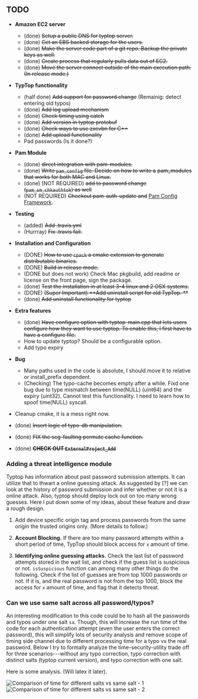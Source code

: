 TODO
- 

<!-- > TRUST no one IN THE COMPUTING WORLD, everything/everyone can fail.
 -->
* **Amazon EC2 server**
  - (done) ~~Setup a public DNS for typtop server.~~
  - (done) ~~Get an EBS backed storage for the users.~~
  - (done) ~~Make the server code part of a git repo. Backup the private keys as well.~~
  - (done) ~~Create process that regularly pulls data out of EC2.~~ 
  - (done) ~~Move the server connect outside of the main execution path. (In release mode.)~~
  
  
* **TypTop functionality**
  - (half done) ~~Add support for password change~~ (Remainig: detect entering old typos)
  - (done) ~~Add log upload mechanism~~
  - (done) ~~Check timing using catch~~
  - (done) ~~Add version in typtop protobuf~~
  - (done) ~~Check ways to use zxcvbn for C++~~
  - (done) ~~Add upload functionality~~
  - Pad passwords (Is it done?)

* **Pam Module**
  - (done) ~~direct integration with pam-modules.~~
  - (done) ~~Write `pam_config` file. Decide on how to write a~~
    ~~pam_modules that works for both MAC and Linux.~~
  - (done) (NOT REQUIRED) ~~add to password change (`pam_sm_chkauthtok`) as well~~
  - (NOT REQUIRED) ~~Checkout pam-auth-update and~~
  [Pam Config Framework](https://wiki.ubuntu.com/PAMConfigFrameworkSpec).

* **Testing**
  - (added) ~~Add .travis.yml~~
  - (Hurrray) ~~Fix .travis fail.~~

* **Installation and Configuration**
  - (DONE) ~~How to use `cpack` a cmake extension to generate distributable binaries.~~
  - (DONE) ~~Build in release mode.~~
  - (DONE but does not work) Check Mac pkgbuild, add readme or license on the front page, sign the package.
  - (done) ~~Test the installation in at least 3-4 linux and 2 OSX systems.~~
  - (DONE) ~~(Super Important) **Add uninstall script for old TypTop. **~~
  - (done) ~~Add uninstall functionality for typtop~~

* **Extra features**
  - (done) ~~Have configure option with typtop-main.cpp that lets users configure how they want to use typtop.
    To enable this, I first have to have a configure file.~~
  - How to update typtop? Should be a configurable option.
  - Add typo expiry

* **Bug**
  - Many paths used in the code is absolute, I should move it to relative or install_prefix dependent.
  - (Checking) The typo-cache becomes empty after a while. Fixd one bug due to type mismatch between time(NULL) (uint64) and the expiry (uint32). 
    Cannot test this functionality. I need to learn how to spoof time(NULL) syscall.


* Cleanup cmake, it is a mess right now.
* (done) ~~Insert logic of typo-db manipulation.~~
* (done) ~~FIX the seg-faulting permute cache function.~~
* (done) ~~**CHECK OUT `ExternalProject_Add`**~~

### Adding a threat intelligence module
Typtop has information about past password submission attempts.
It can utilize that to thwart a online guessing attack. As
suggested by [?] we can look at the history of password submission
and infer whether or not it is a online attack. Also, typtop should
deploy lock out on too many wrong guesses. Here I put down some of
my ideas, about these feature and draw a rough design.

1. Add device specific origin tag and process passwords from the same
 origin the trusted origins only. (More details to follow.)

2. **Account Blocking.** If there are too many password attempts within
a short period of time, TypTop should block access for `x` amount of time.

3. **Identifying online guessing attacks.**  Check the last list of
password attempts stored in the wait list, and check if the guess list
is suspicious or not. `isSuspicious` function can among many other
things do the following. Check if the list of guesses are from top 1000
passwords or not. If it is, and the real password is not from the top 1000,
block the access for `x` amount of time, and flag that it detects
threat.


### Can we use same salt across all password/typos?
An interesting modification to this code could be to hash all the passwords
and typos under one salt `sa`. Though, this will increase the run time of the code
for each authentication attempt (even the user enters the correct password), this
will simplify lots of security analysis and remove scope of timing side channel
due to different processing time for a typo vs the real password. Below I try to
formally analyze the time-security-utility trade off for three scenarios---without
any typo correction, typo correction with distinct salts (typtop current version),
and typo correction with one salt.

Here is some analysis. (Will latex it later).


![Comparison of time for different salts vs same salt - 1][img1]
![Comparison of time for different salts vs same salt - 2][img2]

[img2]: https://lh3.googleusercontent.com/A8M7YaJjjSXZ8B1ZhP0TeN-a_k12Pg2AM282bP6lySERwR0dip4ktI2pweZCsAeXjjP-p8mFm9Eb1dThWLhtQ8Ae9rCF8LMYy_PEBhf4wiFkqRZMmDxb2E5xYfTagLDw8jwnq7JVxOk=w704-h956-no
[img1]: https://lh3.googleusercontent.com/kFYNtcDpehJDoClkpGQ8K-blqx_2GWCTNbhQjcDbbIMTyvBuVNu9f62X5slyHy_UoM25rZ-EV3SGh85WcxrO9Vd5OcFBB17oNMXcNjG_vgGiTu8c6H6qI8zBAqz6dFZMtEjus19GivU=w691-h956-no